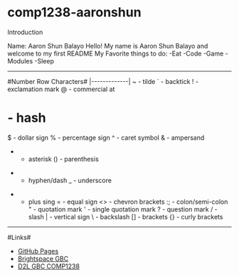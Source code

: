 # comp1238-aaronshun

Introduction

Name: Aaron Shun Balayo
Hello! My name is Aaron Shun Balayo and welcome to my first README
My Favorite things to do:
-Eat
-Code
-Game
-Modules
-Sleep

---

#Number Row Characters#
|-------------|
~ - tilde
` - backtick
! - exclamation mark
@ - commercial at
# - hash
$ - dollar sign
% - percentage sign
^ - caret symbol
& - ampersand
* - asterisk
() - parenthesis
- - hyphen/dash
_ - underscore
+ - plus sing
= - equal sign
<> - chevron brackets
:; - colon/semi-colon
" - quotation mark
' - single quotation mark
? - question mark
/ - slash
| - vertical sign
\ - backslash
[] - brackets
{} - curly brackets 

---

#Links#

- [GitHub Pages](https://pages.github.com/)
- [Brightspace GBC](https://learn.georgebrown.ca/d2l/home)
- [D2L GBC COMP1238](https://learn.georgebrown.ca/d2l/home/291663)
